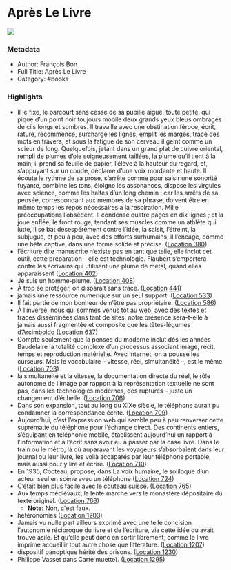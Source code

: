 # Après Le Livre

![](https://m.media-amazon.com/images/I/71MnluowBLL._SY160.jpg)

### Metadata

- Author: François Bon
- Full Title: Après Le Livre
- Category: #books

### Highlights

- Il le fixe, le parcourt sans cesse de sa pupille aiguë, toute petite, qui pique d’un point noir toujours mobile deux grands yeux bleus ombragés de cils longs et sombres. Il travaille avec une obstination féroce, écrit, rature, recommence, surcharge les lignes, emplit les marges, trace des mots en travers, et sous la fatigue de son cerveau il geint comme un scieur de long. Quelquefois, jetant dans un grand plat de cuivre oriental, rempli de plumes d’oie soigneusement taillées, la plume qu’il tient à la main, il prend sa feuille de papier, l’élève à la hauteur du regard, et, s’appuyant sur un coude, déclame d’une voix mordante et haute. Il écoute le rythme de sa prose, s’arrête comme pour saisir une sonorité fuyante, combine les tons, éloigne les assonances, dispose les virgules avec science, comme les haltes d’un long chemin : car les arrêts de sa pensée, correspondant aux membres de sa phrase, doivent être en même temps les repos nécessaires à la respiration. Mille préoccupations l’obsèdent. Il condense quatre pages en dix lignes ; et la joue enflée, le front rouge, tendant ses muscles comme un athlète qui lutte, il se bat désespérément contre l’idée, la saisit, l’étreint, la subjugue, et peu à peu, avec des efforts surhumains, il l’encage, comme une bête captive, dans une forme solide et précise. ([Location 380](https://readwise.io/to_kindle?action=open&asin=B00NE5KPDA&location=380))
- l’écriture dite manuscrite n’existe pas en tant que telle, elle inclut cet outil, cette préparation – elle est technologie. Flaubert s’emportera contre les écrivains qui utilisent une plume de métal, quand elles apparaissent ([Location 402](https://readwise.io/to_kindle?action=open&asin=B00NE5KPDA&location=402))
- Je suis un homme-plume. ([Location 408](https://readwise.io/to_kindle?action=open&asin=B00NE5KPDA&location=408))
- À trop se protéger, on disparaît sans trace. ([Location 441](https://readwise.io/to_kindle?action=open&asin=B00NE5KPDA&location=441))
- jamais une ressource numérique sur un seul support. ([Location 533](https://readwise.io/to_kindle?action=open&asin=B00NE5KPDA&location=533))
- Il fait partie de mon bonheur de n’être pas propriétaire. ([Location 586](https://readwise.io/to_kindle?action=open&asin=B00NE5KPDA&location=586))
- À l’inverse, nous qui sommes venus tôt au web, avec des textes et traces disséminées dans tant de sites, notre présence sera-t-elle à jamais aussi fragmentée et composite que les têtes-légumes d’Arcimboldo ([Location 637](https://readwise.io/to_kindle?action=open&asin=B00NE5KPDA&location=637))
- Compte seulement que la pensée du moderne inclut dès les années Baudelaire la totalité complexe d’un processus associant image, récit, temps et reproduction matérielle. Avec Internet, on a poussé les curseurs. Mais le vocabulaire – vitesse, réel, simultanéité –, est le même ([Location 703](https://readwise.io/to_kindle?action=open&asin=B00NE5KPDA&location=703))
- la simultanéité et la vitesse, la documentation directe du réel, le rôle autonome de l’image par rapport à la représentation textuelle ne sont pas, dans les technologies modernes, des ruptures – juste un changement d’échelle. ([Location 706](https://readwise.io/to_kindle?action=open&asin=B00NE5KPDA&location=706))
- Dans son expansion, tout au long du XIXe siècle, le téléphone aurait pu condamner la correspondance écrite. ([Location 709](https://readwise.io/to_kindle?action=open&asin=B00NE5KPDA&location=709))
- Aujourd’hui, c’est l’expression web qui semble peu à peu renverser cette suprématie du téléphone pour l’échange direct. Des continents entiers, s’équipant en téléphonie mobile, établissent aujourd’hui un rapport à l’information et à l’écrit sans avoir eu à passer par la case livre. Dans le train ou le métro, là où auparavant les voyageurs s’absorbaient dans leur journal ou leur livre, les voilà accaparés par leur téléphone portable, mais aussi pour y lire et écrire. ([Location 710](https://readwise.io/to_kindle?action=open&asin=B00NE5KPDA&location=710))
- En 1935, Cocteau, propose, dans La voix humaine, le soliloque d’un acteur seul en scène avec un téléphone ([Location 724](https://readwise.io/to_kindle?action=open&asin=B00NE5KPDA&location=724))
- C’était bien plus facile avec le couteau suisse. ([Location 765](https://readwise.io/to_kindle?action=open&asin=B00NE5KPDA&location=765))
- Aux temps médiévaux, la lente marche vers le monastère dépositaire du texte original. ([Location 766](https://readwise.io/to_kindle?action=open&asin=B00NE5KPDA&location=766))
    - **Note:** Non, c'est faux.
- hétéronomies ([Location 1203](https://readwise.io/to_kindle?action=open&asin=B00NE5KPDA&location=1203))
- Jamais vu nulle part ailleurs exprimé avec une telle concision l’autonomie réciproque du livre et de l’écriture, via cette idée du avait trouvé asile. Et qu’elle peut donc en sortir librement, comme le livre imprimé accueillir tout autre chose que littérature. ([Location 1207](https://readwise.io/to_kindle?action=open&asin=B00NE5KPDA&location=1207))
- dispositif panoptique hérité des prisons. ([Location 1230](https://readwise.io/to_kindle?action=open&asin=B00NE5KPDA&location=1230))
- Philippe Vasset dans Carte muette). ([Location 1295](https://readwise.io/to_kindle?action=open&asin=B00NE5KPDA&location=1295))
